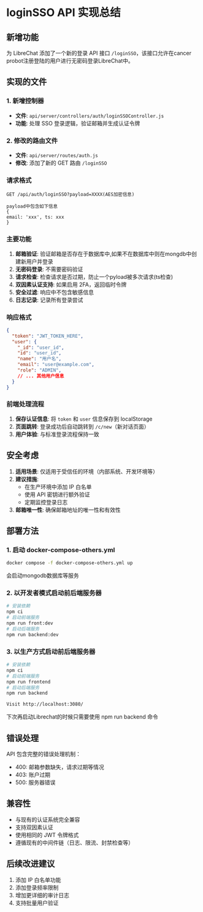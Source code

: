# loginSSO API 实现总结

## 新增功能

为 LibreChat 添加了一个新的登录 API 接口 `/loginSSO`，该接口允许在cancer probot注册登陆的用户进行无密码登录LibreChat中。

## 实现的文件

### 1. 新增控制器
- **文件**: `api/server/controllers/auth/loginSSOController.js`
- **功能**: 处理 SSO 登录逻辑，验证邮箱并生成认证令牌

### 2. 修改的路由文件
- **文件**: `api/server/routes/auth.js`
- **修改**: 添加了新的 GET 路由 `/loginSSO`


### 请求格式
```
GET /api/auth/loginSSO?payload=XXXX(AES加密信息)

payload中包含如下信息
{
email: 'xxx', ts: xxx
}
```
### 主要功能
1. **邮箱验证**: 验证邮箱是否存在于数据库中,如果不在数据库中则在mongdb中创建新用户并登录
2. **无密码登录**: 不需要密码验证
3. **请求检查**: 检查请求是否过期，防止一个pyload被多次请求(ts检查)
4. **双因素认证支持**: 如果启用 2FA，返回临时令牌
5. **安全过滤**: 响应中不包含敏感信息
6. **日志记录**: 记录所有登录尝试

### 响应格式
```json
{
  "token": "JWT_TOKEN_HERE",
  "user": {
    "_id": "user_id",
    "id": "user_id",
    "name": "用户名",
    "email": "user@example.com",
    "role": "ADMIN",
    // ... 其他用户信息
  }
}
```

### 前端处理流程
1. **保存认证信息**: 将 `token` 和 `user` 信息保存到 localStorage
2. **页面跳转**: 登录成功后自动跳转到 `/c/new`（新对话页面）
3. **用户体验**: 与标准登录流程保持一致

## 安全考虑

1. **适用场景**: 仅适用于受信任的环境（内部系统、开发环境等）
2. **建议措施**: 
   - 在生产环境中添加 IP 白名单
   - 使用 API 密钥进行额外验证
   - 定期监控登录日志
3. **邮箱唯一性**: 确保邮箱地址的唯一性和有效性

## 部署方法

### 1. 启动 docker-compose-others.yml
```bash
docker compose -f docker-compose-others.yml up
```
会启动mongodb数据库等服务

### 2. 以开发者模式启动前后端服务器
```bash
# 安装依赖
npm ci
# 启动前端服务
npm run front:dev
# 启动后端服务
npm run backend:dev
```
### 3. 以生产方式启动前后端服务器
```bash
# 安装依赖
npm ci
# 启动前端服务
npm run frontend
# 启动后端服务
npm run backend

Visit http://localhost:3080/
```
下次再启动Librechat的时候只需要使用 npm run backend 命令

## 错误处理

API 包含完整的错误处理机制：
- 400: 邮箱参数缺失，请求过期等情况
- 403: 账户过期
- 500: 服务器错误

## 兼容性

- 与现有的认证系统完全兼容
- 支持双因素认证
- 使用相同的 JWT 令牌格式
- 遵循现有的中间件链（日志、限流、封禁检查等）


## 后续改进建议

1. 添加 IP 白名单功能
2. 添加登录频率限制
3. 增加更详细的审计日志
4. 支持批量用户验证 